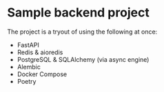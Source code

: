 # Sample backend project

The project is a tryout of using the following at once:
- FastAPI
- Redis & aioredis
- PostgreSQL & SQLAlchemy (via async engine)
- Alembic
- Docker Compose
- Poetry
